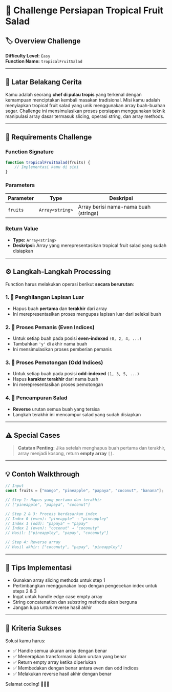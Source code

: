 # 🥭 Challenge Persiapan Tropical Fruit Salad

## 🏷️ Overview Challenge
**Difficulty Level:** `Easy`  
**Function Name:** `tropicalFruitSalad`

---

## 📖 Latar Belakang Cerita
Kamu adalah seorang **chef di pulau tropis** yang terkenal dengan kemampuan menciptakan kembali masakan tradisional. Misi kamu adalah menyiapkan tropical fruit salad yang unik menggunakan array buah-buahan segar. Challenge ini mensimulasikan proses persiapan menggunakan teknik manipulasi array dasar termasuk slicing, operasi string, dan array methods.

---

## 🎯 Requirements Challenge

### Function Signature
```javascript
function tropicalFruitSalad(fruits) {
    // Implementasi kamu di sini
}
```

### Parameters
| Parameter | Type | Deskripsi |
|-----------|------|-----------|
| `fruits` | `Array<string>` | Array berisi nama-nama buah (strings) |

### Return Value
- **Type:** `Array<string>`
- **Deskripsi:** Array yang merepresentasikan tropical fruit salad yang sudah disiapkan

---

## ⚙️ Langkah-Langkah Processing

Function harus melakukan operasi berikut **secara berurutan**:

### 1. 🍊 Penghilangan Lapisan Luar
- Hapus buah **pertama** dan **terakhir** dari array
- Ini merepresentasikan proses mengupas lapisan luar dari seleksi buah

### 2. 🍯 Proses Pemanis (Even Indices)
- Untuk setiap buah pada posisi **even-indexed** `(0, 2, 4, ...)`
- Tambahkan `'y'` di akhir nama buah
- Ini mensimulasikan proses pemberian pemanis

### 3. 🔪 Proses Pemotongan (Odd Indices)
- Untuk setiap buah pada posisi **odd-indexed** `(1, 3, 5, ...)`
- Hapus **karakter terakhir** dari nama buah
- Ini merepresentasikan proses pemotongan

### 4. 🔄 Pencampuran Salad
- **Reverse** urutan semua buah yang tersisa
- Langkah terakhir ini mencampur salad yang sudah disiapkan

---

## ⚠️ Special Cases

> **Catatan Penting:** Jika setelah menghapus buah pertama dan terakhir, array menjadi kosong, return **empty array** `[]`.

---

## 💡 Contoh Walkthrough

```javascript
// Input
const fruits = ["mango", "pineapple", "papaya", "coconut", "banana"];

// Step 1: Hapus yang pertama dan terakhir
// ["pineapple", "papaya", "coconut"]

// Step 2 & 3: Process berdasarkan index
// Index 0 (even): "pineapple" → "pineappley"
// Index 1 (odd): "papaya" → "papay" 
// Index 2 (even): "coconut" → "coconuty"
// Hasil: ["pineappley", "papay", "coconuty"]

// Step 4: Reverse array
// Hasil akhir: ["coconuty", "papay", "pineappley"]
```

---

## 🎨 Tips Implementasi

- Gunakan array slicing methods untuk step 1
- Pertimbangkan menggunakan loop dengan pengecekan index untuk steps 2 & 3
- Ingat untuk handle edge case empty array
- String concatenation dan substring methods akan berguna
- Jangan lupa untuk reverse hasil akhir

---

## 🏁 Kriteria Sukses

Solusi kamu harus:
- ✅ Handle semua ukuran array dengan benar
- ✅ Menerapkan transformasi dalam urutan yang benar
- ✅ Return empty array ketika diperlukan
- ✅ Membedakan dengan benar antara even dan odd indices
- ✅ Melakukan reverse hasil akhir dengan benar

Selamat coding! 🌴👨‍🍳
